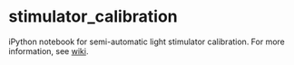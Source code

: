 # stimulator_calibration

iPython notebook for semi-automatic light stimulator calibration. For more information, see [wiki](https://github.com/teuler/stimulator_calibration/wiki).
